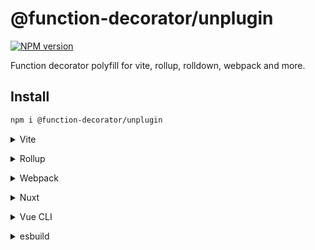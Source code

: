 # @function-decorator/unplugin

[![NPM version](https://img.shields.io/npm/v/@function-decorator/unplugin?color=a1b858&label=)](https://www.npmjs.com/package/@function-decorator/unplugin)

Function decorator polyfill for vite, rollup, rolldown, webpack and more.

## Install

```bash
npm i @function-decorator/unplugin
```

<details>
<summary>Vite</summary><br>

```ts
// vite.config.ts
import FnDecorator from '@function-decorator/unplugin/vite'

export default defineConfig({
  plugins: [
    FnDecorator({ /* options */ }),
  ],
})
```

Example: [`playground/`](./playground/)

<br></details>

<details>
<summary>Rollup</summary><br>

```ts
// rollup.config.js
import FnDecorator from '@function-decorator/unplugin/rollup'

export default {
  plugins: [
    FnDecorator({ /* options */ }),
  ],
}
```

<br></details>

<details>
<summary>Webpack</summary><br>

```ts
// webpack.config.js
module.exports = {
  /* ... */
  plugins: [
    require('@function-decorator/unplugin/webpack')({ /* options */ })
  ]
}
```

<br></details>

<details>
<summary>Nuxt</summary><br>

```ts
// nuxt.config.js
export default defineNuxtConfig({
  modules: [
    ['@function-decorator/unplugin/nuxt', { /* options */ }],
  ],
})
```

> This module works for both Nuxt 2 and [Nuxt Vite](https://github.com/nuxt/vite)

<br></details>

<details>
<summary>Vue CLI</summary><br>

```ts
// vue.config.js
module.exports = {
  configureWebpack: {
    plugins: [
      require('@function-decorator/unplugin/webpack')({ /* options */ }),
    ],
  },
}
```

<br></details>

<details>
<summary>esbuild</summary><br>

```ts
import FnDecorator from '@function-decorator/unplugin/esbuild'
// esbuild.config.js
import { build } from 'esbuild'

build({
  plugins: [FnDecorator()],
})
```

<br></details>
